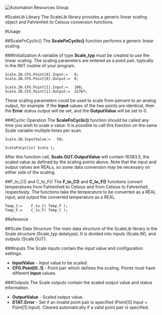 ![Automation Resources Group](http://automationresourcesgroup.com/images/arglogo254x54.png)

#ScaleLib Library
The ScaleLib library provides a generic linear scaling object and Fahrenheit to Celsius conversion functions.

#Usage

##ScaleFnCyclic()
The **ScaleFnCyclic()** function performs a generic linear scaling.

###Initialization
A variable of type **Scale_typ** must be created to use the linear scaling. The scaling parameters are entered as a point pair, typically in the INIT routine of your program.

	Scale.IN.CFG.Point[0].Input:=	0;
	Scale.IN.CFG.Point[0].Output:=	0;

	Scale.IN.CFG.Point[1].Input:=	100;
	Scale.IN.CFG.Point[1].Output:=	32767;

These scaling parameters could be used to scale from percent to an analog output, for example. If the **Input** values of the two points are identical, then the **Error** status output will be set, and the **OutputValue** will be set to 0.

###Cyclic Operation
The **ScaleFnCyclic()** function should be called any time you wish to scale a value. It is possible to call this function on the same Scale variable multiple times per scan.

	Scale.IN.InputValue:=	50;

	ScaleFnCyclic( Scale );

After this function call, **Scale.OUT.OutputValue** will contain 16383.5, the scaled value as defined by the scaling points above. Note that the input and output values are REALs, so some data conversion may be necessary on either side of the scaling.

##F_to_C() and C_to_F()
The **F_to_C()** and **C_to_F()** functions convert temperatures from Fahrenheit to Celsius and from Celsius to Fahrenheit, respectively. The functions take the temperature to be converted as a REAL input, and output the converted temperature as a REAL.

	Temp_C:=	F_to_C( Temp_F );
	Temp_F:=	C_to_F( Temp_C );

#Reference

##Scale Data Structure
The main data structure of the ScaleLib library is the Scale structure (Scale_typ datatype). It is divided into inputs (Scale.IN), and outputs (Scale.OUT).

###Inputs
The Scale inputs contain the input value and configuration settings.

* **InputValue** - Input value to be scaled.
* **CFG.Point[0..1]** - Point pair which defines the scaling. Points must have different **Input** values.

###Outputs
The Scale outputs contain the scaled output value and status information.

* **OutputValue** - Scaled output value.
* **STAT.Error** - Set if an invalid point pair is specified (Point[0].Input = Point[1].Input). Cleared automatically if a valid point pair is specified.